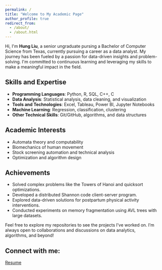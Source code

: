 ```yaml
---
permalink: /
title: "Welcome to My Academic Page"
author_profile: true
redirect_from: 
  - /about/
  - /about.html
---
```


Hi, I'm **Hung Liu**, a senior ungraduate pursing a Bachelor of Computer Science from Texas, currently pursuing a career as a data analyst. My journey has been fueled by a passion for data-driven insights and problem-solving. I'm committed to continuous learning and leveraging my skills to make a meaningful impact in the field.

## Skills and Expertise
- **Programming Languages**: Python, R, SQL, C++, C
- **Data Analysis**: Statistical analysis, data cleaning, and visualization
- **Tools and Technologies**: Excel, Tableau, Power BI, Jupyter Notebooks
- **Machine Learning**: Regression, classification, clustering
- **Other Technical Skills**: Git/GitHub, algorithms, and data structures

## Academic Interests
- Automata theory and computability
- Biomechanics of human movement
- Stock screening automation and technical analysis
- Optimization and algorithm design

## Achievements
- Solved complex problems like the Towers of Hanoi and quicksort optimizations.
- Developed a distributed Shannon code client-server program.
- Explored data-driven solutions for postpartum physical activity interventions.
- Conducted experiments on memory fragmentation using AVL trees with large datasets.


Feel free to explore my repositories to see the projects I’ve worked on. I’m always open to collaborations and discussions on data analytics, algorithms, and beyond!

## Connect with me: 
[Resume](files/Resume.pdf)

